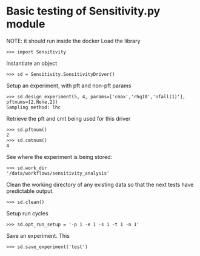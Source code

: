 # Basic testing of Sensitivity.py module

NOTE: it should run inside the docker 
Load the library
   
    >>> import Sensitivity

Instantiate an object

    >>> sd = Sensitivity.SensitivityDriver()

Setup an experiment, with pft and non-pft params
    
    >>> sd.design_experiment(5, 4, params=['cmax','rhq10','nfall(1)'], pftnums=[2,None,2])
    Sampling method: lhc

Retrieve the pft and cmt being used for this driver 

    >>> sd.pftnum()
    2
    >>> sd.cmtnum()
    4

See where the experiment is being stored:

    >>> sd.work_dir
    '/data/workflows/sensitivity_analysis'

Clean the working directory of any existing data so that the next tests
have predictable output.

    >>> sd.clean()

Setup run cycles

    >>> sd.opt_run_setup = '-p 1 -e 1 -s 1 -t 1 -n 1'

Save an experiment. This

    >>> sd.save_experiment('test')

    
